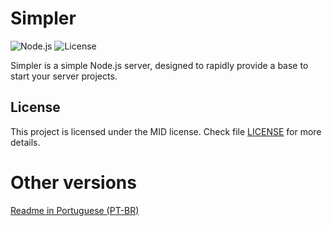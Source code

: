 # Simpler

![Node.js](https://img.shields.io/badge/Node.js-v14.17.3-green)
![License](https://img.shields.io/badge/license-MIT-blue)

Simpler is a simple Node.js server, designed to rapidly provide a base to start your server projects.

## License

This project is licensed under the MID license. Check file [LICENSE](LICENSE) for more details.

# Other versions

[Readme in Portuguese (PT-BR)](README.pt-br.md)